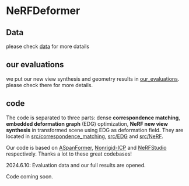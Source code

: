 # NeRFDeformer

## Data

please check [data](https://github.com/nerfdeformer/nerfdeformer/blob/main/data) for more datails

## our evaluations

we put our new view synthesis and geometry results in [our_evaluations](https://github.com/nerfdeformer/nerfdeformer/blob/main/our_evaluations). please check there for more details.

## code

The code is separated to three parts: dense **correspondence matching**, **embedded deformation graph** (EDG) optimization, **NeRF new view synthesis** in transformed scene using EDG as deformation field.
They are located in [src/correspondence_matching](), [src/EDG]() and [src/NeRF]().

Our code is based on [ASpanFormer](https://github.com/apple/ml-aspanformer), [Nonrigid-ICP](https://github.com/rabbityl/Nonrigid-ICP-Pytorch) and [NeRFStudio](https://github.com/nerfstudio-project/nerfstudio) respectively. Thanks a lot to these great codebases!

2024.6.10:
Evaluation data and our full results are opened.

Code coming soon.